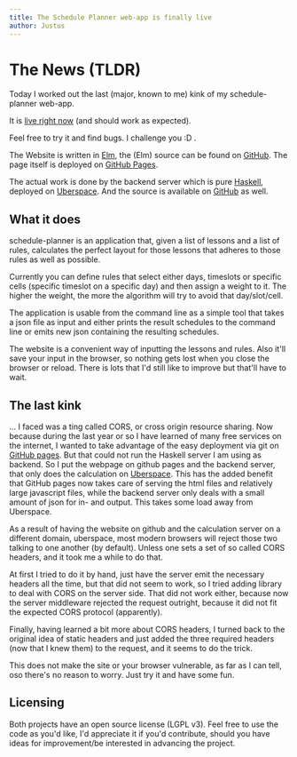 ```yaml
---
title: The Schedule Planner web-app is finally live
author: Justus
---
```


# The News (TLDR)

Today I worked out the last (major, known to me) kink of my schedule-planner web-app.

It is [live right now](http://justus.science/schedule-planner-web/) (and should work as expected).

Feel free to try it and find bugs. I challenge you :D .

The Website is written in [Elm](http://elm-lang.org), the (Elm) source can be found on [GitHub](https://github.com/JustusAdam/schedule-planner-web). The page itself is deployed on [GitHub Pages](https://pages.github.com).

The actual work is done by the backend server which is pure [Haskell](https://haskell.org), deployed on [Uberspace](http://uberspace.de). And the source is available on [GitHub](https://github.com/JustusAdam/schedule-planner) as well.

## What it does

schedule-planner is an application that, given a list of lessons and a list of rules, calculates the perfect layout for those lessons that adheres to those rules as well as possible.

Currently you can define rules that select either days, timeslots or specific cells (specific timeslot on a specific day) and then assign a weight to it. The higher the weight, the more the algorithm will try to avoid that day/slot/cell.

The application is usable from the command line as a simple tool that takes a json file as input and either prints the result schedules to the command line or emits new json containing the resulting schedules.

The website is a convenient way of inputting the lessons and rules. Also it'll save your input in the browser, so nothing gets lost when you close the browser or reload. There is lots that I'd still like to improve but that'll have to wait.

## The last kink

... I faced was a ting called CORS, or cross origin resource sharing. Now because during the last year or so I have learned of many free services on the internet, I wanted to take advantage of the easy deployment via git on [GitHub pages](https://pages.github.com). But that could not run the Haskell server I am using as backend. So I put the webpage on github pages and the backend server, that only does the calculation on [Uberspace](http://uberspace.de). This has the added benefit that GitHub pages now takes care of serving the html files and relatively large javascript files, while the backend server only deals with a small amount of json for in- and output. This takes some load away from Uberspace.

As a result of having the website on github and the calculation server on a different domain, uberspace, most modern browsers will reject those two talking to one another (by default). Unless one sets a set of so called CORS headers, and it took me a while to do that.

At first I tried to do it by hand, just have the server emit the necessary headers all the time, but that did not seem to work, so I tried adding library to deal with CORS on the server side. That did not work either, because now the server middleware rejected the request outright, because it did not fit the expected CORS protocol (apparently).

Finally, having learned a bit more about CORS headers, I turned back to the original idea of static headers and just added the three required headers (now that I knew them) to the request, and it seems to do the trick.

This does not make the site or your browser vulnerable, as far as I can tell, oso there's no reason to worry. Just try it and have some fun.

## Licensing

Both projects have an open source license (LGPL v3). Feel free to use the code as you'd like, I'd appreciate it if you'd contribute, should you have ideas for improvement/be interested in advancing the project.
